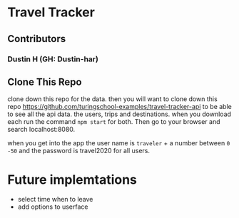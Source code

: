 # Travel Tracker

## Contributors

### Dustin H (GH: Dustin-har)

## Clone This Repo

clone down this repo for the data. then you will want to clone down this repo https://github.com/turingschool-examples/travel-tracker-api to be able to see all the api data. the users, trips and destinations. when you download each run the command ``npm start`` for both. Then go to your browser and search localhost:8080.


when you get into the app the user name is ``traveler`` + a number between ``0 -50`` and the password is travel2020 for all users.


# Future implemtations

* select time when to leave
* add options to userface

